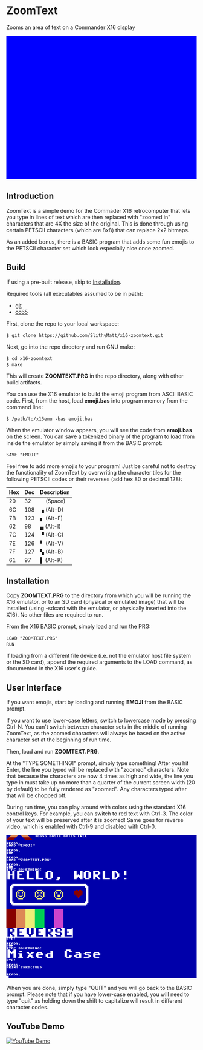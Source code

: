 # ZoomText
Zooms an area of text on a Commander X16 display

![Demo GIF](zoomtext.gif)

## Introduction
ZoomText is a simple demo for the Commader X16 retrocomputer that lets you
type in lines of text which are then replaced with "zoomed in" characters
that are 4X the size of the original. This is done through using certain
PETSCII characters (which are 8x8) that can replace 2x2 bitmaps.

As an added bonus, there is a BASIC program that adds some fun emojis to the
PETSCII character set which look especially nice once zoomed.

## Build
If using a pre-built release, skip to [Installation](#installation).

Required tools (all executables assumed to be in path):
* [git](https://git-scm.com/)
* [cc65](https://github.com/cc65/cc65)

First, clone the repo to your local workspace:

```
$ git clone https://github.com/SlithyMatt/x16-zoomtext.git
```

Next, go into the repo directory and run GNU make:

```
$ cd x16-zoomtext
$ make
```

This will create **ZOOMTEXT.PRG** in the repo directory, along with other
build artifacts.

You can use the X16 emulator to build the emoji program from ASCII BASIC code.
First, from the host, load **emoji.bas** into program memory from the command line:

```
$ /path/to/x16emu -bas emoji.bas
```

When the emulator window appears, you will see the code from **emoji.bas** on
the screen. You can save a tokenized binary of the program to load from inside
the emulator by simply saving it from the BASIC prompt:

```
SAVE "EMOJI"
```

Feel free to add more emojis to your program! Just be careful not to destroy
the functionality of ZoomText by overwriting the character tiles for the
following PETSCII codes or their reverses (add hex 80 or decimal 128):

| Hex | Dec | Description |
|--|--|--|
| 20 | 32 | &nbsp;&nbsp;&nbsp; (Space) |
| 6C | 108 | &#9623; (Alt-D) |
| 7B | 123 | &#9622; (Alt-F) |
| 62 | 98 | &#9604; (Alt-I) |
| 7C | 124 | &#9629; (Alt-C) |
| 7E | 126 | &#9624; (Alt-V) |
| 7F | 127 | &#9626; (Alt-B) |
| 61 | 97 | &#9612; (Alt-K) |

## Installation
Copy **ZOOMTEXT.PRG** to the directory from which you will be running the
X16 emulator, or to an SD card (physical or emulated image) that will be
installed (using -sdcard with the emulator, or physically inserted into
the X16). No other files are required to run.

From the X16 BASIC prompt, simply load and run the PRG:

```
LOAD "ZOOMTEXT.PRG"
RUN
```

If loading from a different file device (i.e. not the emulator host file system
or the SD card), append the required arguments to the
LOAD command, as documented in the X16 user's guide.

## User Interface
If you want emojis, start by loading and running **EMOJI** from the BASIC prompt.

If you want to use lower-case letters, switch to lowercase mode by pressing Ctrl-N.
You can't switch between character sets in the middle of running ZoomText, as
the zoomed characters will always be based on the active character set at the
beginning of run time.

Then, load and run **ZOOMTEXT.PRG**.

At the "TYPE SOMETHING!" prompt, simply type something! After you hit Enter,
the line you typed will be replaced with "zoomed" characters. Note that because
the characters are now 4 times as high and wide, the line you type in must take up
no more than a quarter of the current screen width (20 by default) to be fully
rendered as "zoomed". Any characters typed after that will be chopped off.

During run time, you can play around with colors using the standard X16 control
keys. For example, you can switch to red text with Ctrl-3. The color of your
text will be preserved after it is zoomed! Same goes for reverse video, which
is enabled with Ctrl-9 and disabled with Ctrl-0.

![Screencap](screencap.png)

When you are done, simply type "QUIT" and you will go back to the BASIC prompt.
Please note that if you have lower-case enabled, you will need to type "quit"
as holding down the shift to capitalize will result in different character codes.

## YouTube Demo
[![YouTube Demo](http://img.youtube.com/vi/NinTloFTCTU/0.jpg)](https://www.youtube.com/watch?v=NinTloFTCTU)
